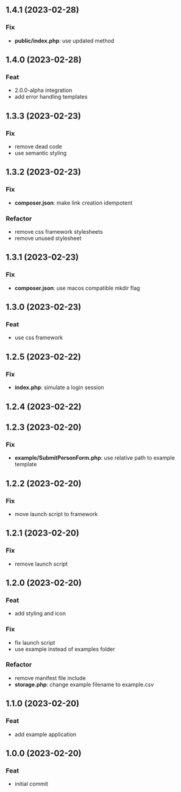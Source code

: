 ## 1.4.1 (2023-02-28)

### Fix

- **public/index.php**: use updated method

## 1.4.0 (2023-02-28)

### Feat

- 2.0.0-alpha integration
- add error handling templates

## 1.3.3 (2023-02-23)

### Fix

- remove dead code
- use semantic styling

## 1.3.2 (2023-02-23)

### Fix

- **composer.json**: make link creation idempotent

### Refactor

- remove css framework stylesheets
- remove unused stylesheet

## 1.3.1 (2023-02-23)

### Fix

- **composer.json**: use macos compatible mkdir flag

## 1.3.0 (2023-02-23)

### Feat

- use css framework

## 1.2.5 (2023-02-22)

### Fix

- **index.php**: simulate a login session

## 1.2.4 (2023-02-22)

## 1.2.3 (2023-02-20)

### Fix

- **example/SubmitPersonForm.php**: use relative path to example template

## 1.2.2 (2023-02-20)

### Fix

- move launch script to framework

## 1.2.1 (2023-02-20)

### Fix

- remove launch script

## 1.2.0 (2023-02-20)

### Feat

- add styling and icon

### Fix

- fix launch script
- use example instead of examples folder

### Refactor

- remove manifest file include
- **storage.php**: change example filename to example.csv

## 1.1.0 (2023-02-20)

### Feat

- add example application

## 1.0.0 (2023-02-20)

### Feat

- initial commit
